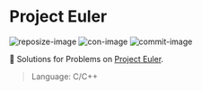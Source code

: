 # Project Euler


![reposize-image] ![con-image] ![commit-image]

:bookmark_tabs: Solutions for Problems on [Project Euler](https://projecteuler.net/).

> Language: C/C++


[reposize-image]: https://img.shields.io/github/repo-size/buiquangbao/project_euler?label=Repo%20size&style=flat-square
[download-image]: https://img.shields.io/github/downloads/buiquangbao/project_euler/total?label=Downloads&style=flat-square
[con-image]: https://img.shields.io/github/contributors/buiquangbao/project_euler?color=blue&label=Contributor%28s%29&style=flat-square
[port-image]: https://img.shields.io/website?label=Portfolio&style=flat-square&up_message=Bui%20Quang%20Bao&url=https%3A%2F%2Fbuiquangbao.jimdofree.com%2F
[commit-image]: https://img.shields.io/github/last-commit/buiquangbao/project_euler?label=Last%20commit&style=flat-square

